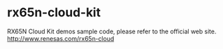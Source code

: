 # rx65n-cloud-kit

RX65N Cloud Kit demos sample code, please refer to the official web site. http://www.renesas.com/rx65n-cloud
